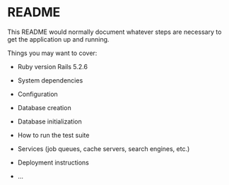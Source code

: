 # README

This README would normally document whatever steps are necessary to get the
application up and running.

Things you may want to cover:

* Ruby version
Rails 5.2.6
* System dependencies

* Configuration

* Database creation

* Database initialization

* How to run the test suite

* Services (job queues, cache servers, search engines, etc.)

* Deployment instructions

* ...
